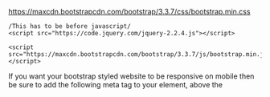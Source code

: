 https://maxcdn.bootstrapcdn.com/bootstrap/3.3.7/css/bootstrap.min.css


    /This has to be before javascript/
    <script src="https://code.jquery.com/jquery-2.2.4.js"></script>
    
    <script src="https://maxcdn.bootstrapcdn.com/bootstrap/3.3.7/js/bootstrap.min.js"></script>

If you want your bootstrap styled website to be responsive on mobile then be sure to add the following meta tag to your <head>  element, above the <title>  tag:

<meta name="viewport" content="width=device-width, initial-scale=1">


## Jumbotron
## btn-default

form-group
form-control


## Make navbar
    <nav class="navbar navbar-default">
        <div class="container">
             <div class="navbar-header">
                 <a href="#" class="navbar-brand">Mumbo</a>
             </div>
             <ul class="nav navbar-nav">
                 <li><a href="#">Contact</a></li>
                 <li><a href="#">Info.</a></li>
              </ul>
              <ul class=" nav navbar-nav navbar-right">
                  <li><a href="login.html">Login</a></li>
                  <li><a href="#">Register</a></li>
              </ul>
         </div>
    </nav>

Fix a navbar

    class="navbar-fixed-top/bottom"

invert navbar colors

    class="navbar-invert"
## Grid system

The entire page is divided into **12 equal columns.**

```html
MAKE A GRID
<div class="container">
  <div class="row">
    <div class= "col-lg-4">This is first column</div>
    <div class= "col-lg-4">This is second column</div>
    <div class= "col-lg-4">This is third column</div> 
  </div>
</div>
```

**To make a grid responsive**,

    <div class="container">
      <div class="row">
        <div class= "col-lg-4 col-md-4 col-sm-6">This is first column</div>
        <div class= "col-lg-4 col-md-4 col-sm-6">This is second column</div>
        <div class= "col-lg-4 col-md-4 col-sm-6">This is third column</div>
      </div>
    </div>
- **col-lg-4** means, the grid will take 25% of the container width on a large screen.
- similarly, **col-sm-6** means the grill will take 50% of the container width on small screens.
## Flexbox

This bug can be fixed by adding a class to the div with class of row, name it flex, then make a css rule like so:

      1. .flex {
      2.   display: flex;
      3.   flex-wrap: wrap;
      4. }

